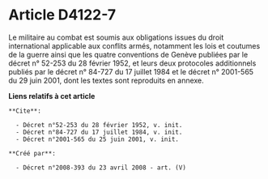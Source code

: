 # Article D4122-7

Le militaire au combat est soumis aux obligations issues du droit international applicable aux conflits armés, notamment les
lois et coutumes de la guerre ainsi que les quatre conventions de Genève publiées par le décret n° 52-253 du 28 février 1952,
et leurs deux protocoles additionnels publiés par le décret n° 84-727 du 17 juillet 1984 et le décret n° 2001-565 du 29 juin
2001, dont les textes sont reproduits en annexe.

**Liens relatifs à cet article**

	**Cite**:

	  - Décret n°52-253 du 28 février 1952, v. init.
	  - Décret n°84-727 du 17 juillet 1984, v. init.
	  - Décret n°2001-565 du 25 juin 2001, v. init.

	**Créé par**:

	  - Décret n°2008-393 du 23 avril 2008 - art. (V)
